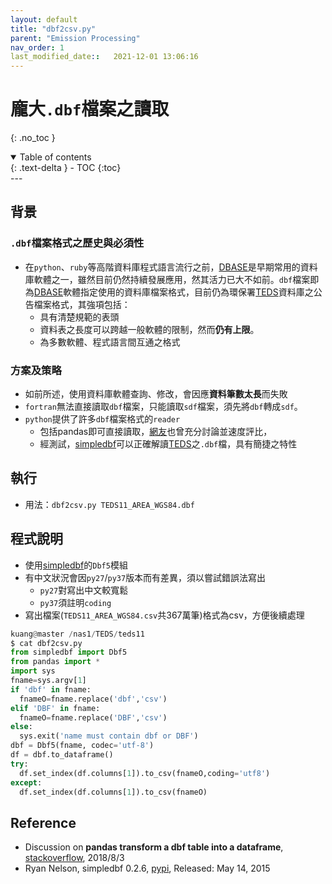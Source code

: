 ```yaml
---
layout: default
title: "dbf2csv.py"
parent: "Emission Processing"
nav_order: 1
last_modified_date::   2021-12-01 13:06:16
---
```


# 龐大`.dbf`檔案之讀取
{: .no_toc }

<details open markdown="block">
  <summary>
    Table of contents
  </summary>
  {: .text-delta }
- TOC
{:toc}
</details>
---

## 背景

### `.dbf`檔案格式之歷史與必須性
- 在`python`、`ruby`等高階資料庫程式語言流行之前，[DBASE](https://zh.wikipedia.org/wiki/DBase)是早期常用的資料庫軟體之一，雖然目前仍然持續發展應用，然其活力已大不如前。`dbf`檔案即為[DBASE](https://zh.wikipedia.org/wiki/DBase)軟體指定使用的資料庫檔案格式，目前仍為環保署[TEDS](https://air.epa.gov.tw/EnvTopics/AirQuality_6.aspx)資料庫之公告檔案格式，其強項包括：
  - 具有清楚規範的表頭
  - 資料表之長度可以跨越一般軟體的限制，然而**仍有上限**。
  - 為多數軟體、程式語言間互通之格式

### 方案及策略
- 如前所述，使用資料庫軟體查詢、修改，會因應**資料筆數太長**而失敗
- `fortran`無法直接讀取`dbf`檔案，只能讀取`sdf`檔案，須先將`dbf`轉成`sdf`。
- `python`提供了許多`dbf`檔案格式的`reader`
  - 包括pandas即可直接讀取，[網友](https://stackoverflow.com/questions/41898561/pandas-transform-a-dbf-table-into-a-dataframe)也曾充分討論並速度評比，
  - 經測試，[simpledbf](https://pypi.org/project/simpledbf/)可以正確解讀[TEDS](https://air.epa.gov.tw/EnvTopics/AirQuality_6.aspx)之`.dbf`檔，具有簡捷之特性  

## 執行
- 用法：`dbf2csv.py TEDS11_AREA_WGS84.dbf`

## 程式說明
- 使用[simpledbf](https://pypi.org/project/simpledbf/)的`Dbf5`模組
- 有中文狀況會因`py27`/`py37`版本而有差異，須以嘗試錯誤法寫出
  - `py27`對寫出中文較寬鬆
  - `py37`須註明`coding`
- 寫出檔案(`TEDS11_AREA_WGS84.csv`共367萬筆)格式為csv，方便後續處理

```python
kuang@master /nas1/TEDS/teds11
$ cat dbf2csv.py
from simpledbf import Dbf5
from pandas import *
import sys
fname=sys.argv[1]
if 'dbf' in fname:
  fnameO=fname.replace('dbf','csv')
elif 'DBF' in fname:
  fnameO=fname.replace('DBF','csv')
else:
  sys.exit('name must contain dbf or DBF')
dbf = Dbf5(fname, codec='utf-8')
df = dbf.to_dataframe()
try:
  df.set_index(df.columns[1]).to_csv(fnameO,coding='utf8')
except:
  df.set_index(df.columns[1]).to_csv(fnameO)
```

## Reference
- Discussion on **pandas transform a dbf table into a dataframe**, [stackoverflow](https://stackoverflow.com/questions/41898561/pandas-transform-a-dbf-table-into-a-dataframe), 2018/8/3
- Ryan Nelson, simpledbf 0.2.6, [pypi](https://pypi.org/project/simpledbf/), Released: May 14, 2015